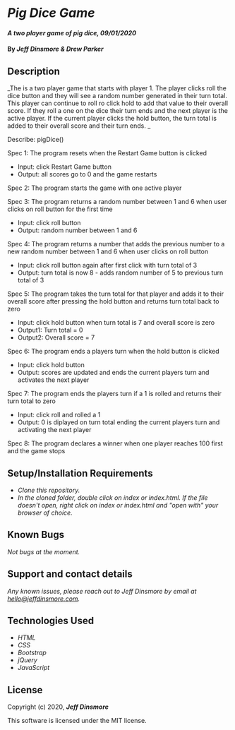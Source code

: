  # _Pig Dice Game_

#### _A two player game of pig dice, 09/01/2020_

#### By _Jeff Dinsmore & Drew Parker_

## Description

_The is a two player game that starts with player 1. The player clicks roll the dice button and they will see a random number generated in their turn total. This player can continue to roll ro click hold to add that value to their overall score. If they roll a one on the dice their turn ends and the next player is the active player. If the current player clicks the hold button, the turn total is added to their overall score and their turn ends. _

Describe: pigDice()

Spec 1: The program resets when the Restart Game button is clicked
* Input: click Restart Game button
* Output: all scores go to 0 and the game restarts

Spec 2: The program starts the game with one active player

Spec 3: The program returns a random number between 1 and 6 when user clicks on roll button for the first time
* Input: click roll button
* Output: random number between 1 and 6

Spec 4: The program returns a number that adds the previous number to a new random number between 1 and 6 when user clicks on roll button
* Input: click roll button again after first click with turn total of 3
* Output: turn total is now 8 - adds random number of 5 to previous turn total of 3

Spec 5: The program takes the turn total for that player and adds it to their overall score after pressing the hold button and returns turn total back to zero
* Input: click hold button when turn total is 7 and overall score is zero
* Output1: Turn total = 0
* Output2: Overall score = 7

Spec 6: The program ends a players turn when the hold button is clicked
* Input: click hold button
* Output: scores are updated and ends the current players turn and activates the next player

Spec 7: The program ends the players turn if a 1 is rolled and returns their turn total to zero
* Input: click roll and rolled a 1
* Output: 0 is diplayed on turn total ending the current players turn and activating the next player

Spec 8: The program declares a winner when one player reaches 100 first and the game stops


## Setup/Installation Requirements

* _Clone this repository._
* _In the cloned folder, double click on index or index.html. If the file doesn't open, right click on index or index.html and "open with" your browser of choice._

## Known Bugs

_Not bugs at the moment._

## Support and contact details

_Any known issues, please reach out to Jeff Dinsmore by email at hello@jeffdinsmore.com._

## Technologies Used

* _HTML_
* _CSS_
* _Bootstrap_
* _jQuery_
* _JavaScript_

## License

Copyright (c) 2020, **_Jeff Dinsmore_**

This software is licensed under the MIT license.